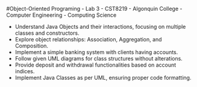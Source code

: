 #Object-Oriented Programing - Lab 3 - CST8219 - Algonquin College - Computer Engineering - Computing Science

-  Understand Java Objects and their interactions, focusing on multiple classes and constructors.
-  Explore object relationships: Association, Aggregation, and Composition.
-  Implement a simple banking system with clients having accounts.
-  Follow given UML diagrams for class structures without alterations.
-  Provide deposit and withdrawal functionalities based on account indices.
-  Implement Java Classes as per UML, ensuring proper code formatting.
